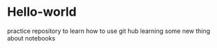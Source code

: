 # Hello-world
practice repository to learn how to use git hub
learning some new thing about notebooks
